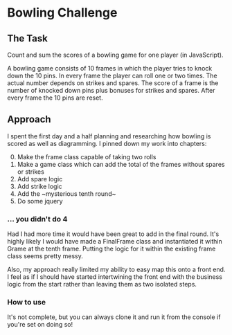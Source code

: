 
Bowling Challenge
=================

## The Task

Count and sum the scores of a bowling game for one player (in JavaScript).

A bowling game consists of 10 frames in which the player tries to knock down the 10 pins. In every frame the player can roll one or two times. The actual number depends on strikes and spares. The score of a frame is the number of knocked down pins plus bonuses for strikes and spares. After every frame the 10 pins are reset.

## Approach

I spent the first day and a half planning and researching how bowling is scored as well as diagramming. I pinned down my work into chapters:

0. Make the frame class capable of taking two rolls
1. Make a game class which can add the total of the frames without spares or strikes
2. Add spare logic
3. Add strike logic
4. Add the ~mysterious tenth round~
5. Do some jquery

### ... you didn't do 4

Had I had more time it would have been great to add in the final round. It's highly likely I would have made a FinalFrame class and instantiated it within Grame at the tenth frame. Putting the logic for it within the existing frame class seems pretty messy.

Also, my approach really limited my ability to easy map this onto a front end. I feel as if I should have started intertwining the front end with the business logic from the start rather than leaving them as two isolated steps.

### How to use

It's not complete, but you can always clone it and run it from the console if you're set on doing so!
